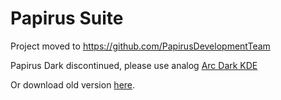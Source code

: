 # Papirus Suite
Project moved to https://github.com/PapirusDevelopmentTeam

Papirus Dark discontinued, please use analog [Arc Dark KDE](https://github.com/varlesh/Arc-Dark-KDE)

Or download old version [here](https://github.com/varlesh/papirus-suite/releases/tag/1.0).
